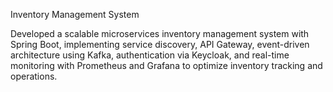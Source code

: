Inventory Management System

Developed a scalable microservices inventory management system with Spring Boot, implementing service discovery, API Gateway, event-driven architecture using Kafka, authentication via Keycloak, and real-time monitoring with Prometheus and Grafana to optimize inventory tracking and operations.